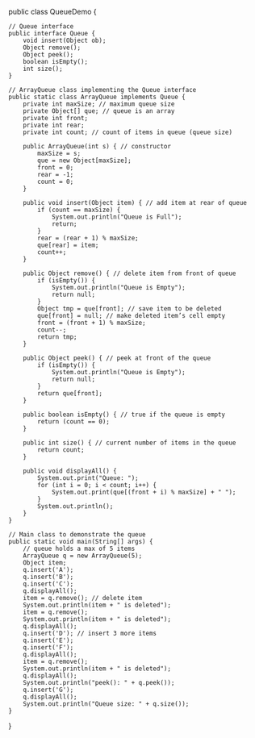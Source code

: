 public class QueueDemo {
    
    // Queue interface
    public interface Queue { 
        void insert(Object ob); 
        Object remove(); 
        Object peek(); 
        boolean isEmpty(); 
        int size(); 
    }
    
    // ArrayQueue class implementing the Queue interface
    public static class ArrayQueue implements Queue { 
        private int maxSize; // maximum queue size 
        private Object[] que; // queue is an array 
        private int front; 
        private int rear; 
        private int count; // count of items in queue (queue size) 
        
        public ArrayQueue(int s) { // constructor 
            maxSize = s; 
            que = new Object[maxSize]; 
            front = 0; 
            rear = -1; 
            count = 0; 
        } 
        
        public void insert(Object item) { // add item at rear of queue 
            if (count == maxSize) { 
                System.out.println("Queue is Full"); 
                return; 
            } 
            rear = (rear + 1) % maxSize; 
            que[rear] = item; 
            count++; 
        } 
        
        public Object remove() { // delete item from front of queue 
            if (isEmpty()) { 
                System.out.println("Queue is Empty"); 
                return null; 
            } 
            Object tmp = que[front]; // save item to be deleted 
            que[front] = null; // make deleted item’s cell empty 
            front = (front + 1) % maxSize; 
            count--; 
            return tmp; 
        }
        
        public Object peek() { // peek at front of the queue 
            if (isEmpty()) { 
                System.out.println("Queue is Empty"); 
                return null; 
            } 
            return que[front]; 
        } 
        
        public boolean isEmpty() { // true if the queue is empty 
            return (count == 0); 
        } 
        
        public int size() { // current number of items in the queue 
            return count; 
        } 
        
        public void displayAll() { 
            System.out.print("Queue: "); 
            for (int i = 0; i < count; i++) {
                System.out.print(que[(front + i) % maxSize] + " ");
            }
            System.out.println(); 
        } 
    }

    // Main class to demonstrate the queue
    public static void main(String[] args) { 
        // queue holds a max of 5 items 
        ArrayQueue q = new ArrayQueue(5); 
        Object item; 
        q.insert('A'); 
        q.insert('B'); 
        q.insert('C'); 
        q.displayAll(); 
        item = q.remove(); // delete item 
        System.out.println(item + " is deleted"); 
        item = q.remove(); 
        System.out.println(item + " is deleted"); 
        q.displayAll(); 
        q.insert('D'); // insert 3 more items 
        q.insert('E'); 
        q.insert('F'); 
        q.displayAll(); 
        item = q.remove(); 
        System.out.println(item + " is deleted"); 
        q.displayAll(); 
        System.out.println("peek(): " + q.peek()); 
        q.insert('G'); 
        q.displayAll(); 
        System.out.println("Queue size: " + q.size()); 
    } 
}
